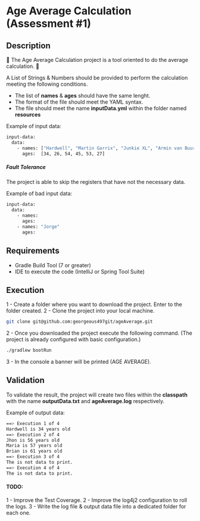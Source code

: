 # Age Average Calculation (Assessment #1)

## Description
🤖 The Age Average Calculation project is a tool oriented to do the average calculation. 🤖

A List of Strings & Numbers should be provided to perform the calculation meeting the following conditions.
- The list of **names** & **ages** should have the same lenght.
- The format of the file should meet the YAML syntax.
- The file should meet the name **inputData.yml** within the folder named **resources**

Example of input data:
```sh
input-data:
  data:
    - names: ["Hardwell", "Martin Garrix", "Junkie XL", "Armin van Buuren", "Tiësto", "Oliver Heldens"]
      ages:  [34, 26, 54, 45, 53, 27]
```

##### Fault Tolerance

The project is able to skip the registers that have not the necessary data.

Example of bad input data:
```sh
input-data:
  data:
    - names:
      ages:
    - names: "Jorge"
      ages:
```
## Requirements
- Gradle Build Tool (7 or greater)
- IDE to execute the code (IntelliJ or Spring Tool Suite)

## Execution
1 - Create a folder where you want to download the project. Enter to the folder created.
2 - Clone the project into your local machine.
```sh
git clone git@github.com:georgeous497git/ageAverage.git
```
2 - Once you downloaded the project execute the following command. (The project is already configured with basic configuration.)
```sh
./gradlew bootRun
```
3 - In the console a banner will be printed (AGE AVERAGE).

## Validation
To validate the result, the project will create two files within the **classpath** with the name **outputData.txt** and **ageAverage.log** respectively.

Example of output data:
```sh
==> Execution 1 of 4 
Hardwell is 34 years old 
==> Execution 2 of 4 
Jhon is 56 years old 
Maria is 57 years old 
Brian is 61 years old 
==> Execution 3 of 4 
The is not data to print.
==> Execution 4 of 4 
The is not data to print.
```

#### TODO:

1 - Improve the Test Coverage.
2 - Improve the log4j2 configuration to roll the logs.
3 - Write the log file & output data file into a dedicated folder for each one.
